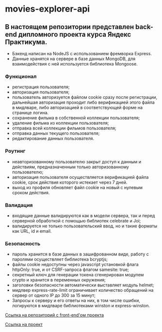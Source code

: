 # movies-explorer-api

## В настоящем репозитории представлен back-end дипломного проекта курса Яндекс Практикума.

- Бэкенд написан на NodeJS с использованием фремворка Express.
- Данные хранятся на сервере в базе данных MongoDB, для взаимодействия с ней используется библиотека Mongoose.

### Функционал

- регистрация пользователя;
- авторизация пользователя;
- пользователь авторизуется файлом cookie сразу после регистрации, дальнейшая авторизация проходит либо верификацией этого файла в мидлваре, либо авторизацией в соответствующей форме на странице логина.
- сохранение фильма в собственной коллекции пользователя;
- удаление фильма из коллекции пользователя;
- отправка всей коллекции фильмов пользователя;
- отправка данных текущего пользователя;
- редактирование данных пользователя.

### Роутинг

- неавторизованному пользователю закрыт доступ к данным и действиям, предназначенным только авторизованному пользователю;
- авторизация пользователя осуществляется верификацией файла cookie, срок действия которого истекает через 7 дней.
- выход из профиля обновляет файл cookie на новый с нулевым сроком действия.

### Валидация

- входящие данные валидируются как в модели сервера, так и перед серверной обработкой с помощью библиотек celebrate и Joi;
- валидируется не только пользовательский ввод, но и такие форматы как URL, id и email.

### Безопасность

- пароль хранится в базе данных в зашифрованном виде, работу с паролями осуществляет библиотека bcryptjs;
- файлы cookie недоступны через javascript установкой флага httpOnly: true, и от CSRF-запроса флагом samesite: true;
- секретный ключ для генерации токена сгенерирован модулем crypto и хранится в переменных окружения;
- заголовки безопасности автоматически выставляет модуль helmet;
- мидлвер express-rate-limit ограничивает количество обращений на сервер от одного IP до 300 за 15 минут;
- Запросы к серверу и его ответы на них, в том числе ошибки, логируются в мидлваре библиотеками winston и express-winston.

[Ссылка на репозиторий с front-end'ом проекта](https://github.com/Ivan1Vasilyev/movies-explorer-frontend)

[Ссылка на проект](https://shaloban.students.nomoredomains.club/)
